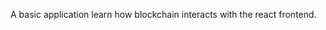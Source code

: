 A basic application learn how blockchain interacts with the react frontend.

<!--
0x4de4619a251fB52D907cBc118da5E304a862CC72
-->
